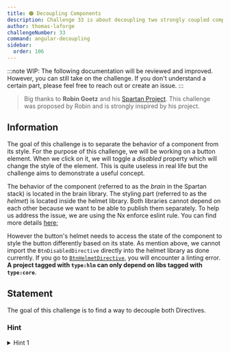 ```yaml
---
title: 🟠 Decoupling Components
description: Challenge 33 is about decoupling two strongly coupled components using Injection Token
author: thomas-laforge
challengeNumber: 33
command: angular-decoupling
sidebar:
  order: 106
---
```


:::note
WIP: The following documentation will be reviewed and improved. However, you can still take on the challenge. If you don't understand a certain part, please feel free to reach out or create an issue.
:::

> Big thanks to **Robin Goetz** and his [Spartan Project](https://github.com/goetzrobin/spartan).
> This challenge was proposed by Robin and is strongly inspired by his project.

## Information

The goal of this challenge is to separate the behavior of a component from its style. For the purpose of this challenge, we will be working on a button element. When we click on it, we will toggle a _disabled_ property which will change the style of the element. This is quite useless in real life but the challenge aims to demonstrate a useful concept.

The behavior of the component (referred to as the _brain_ in the Spartan stack) is located in the brain library. The styling part (referred to as the _helmet_) is located inside the helmet library. Both libraries cannot depend on each other because we want to be able to publish them separately. To help us address the issue, we are using the Nx enforce eslint rule. You can find more details [here](https://nx.dev/core-features/enforce-module-boundaries);

However the button's helmet needs to access the state of the component to style the button differently based on its state. As mention above, we cannot import the `BtnDisabledDirective` directly into the helmet library as done currently. If you go to [`BtnHelmetDirective`](../../libs/decoupling/helmet/src/lib/btn-style.directive.ts), you will encounter a linting error. **A project tagged with `type:hlm` can only depend on libs tagged with `type:core`**.

## Statement

The goal of this challenge is to find a way to decouple both Directives.

### Hint

<details>
  <summary>Hint 1</summary>
  Carefully read the title of the challenge 😇
</details>

